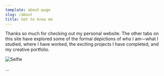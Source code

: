 ```yaml
---
template: about-page
slug: /about
title: Get to know me
---
```

Thanks so much for checking out my personal website. The other tabs on this site have explored some of the formal depictions of who I am—what I studied, where I have worked, the exciting projects I have completed, and my creative portfolio.

![Selfie](/assets/selfie.jpg "impromptu selfie!")

...